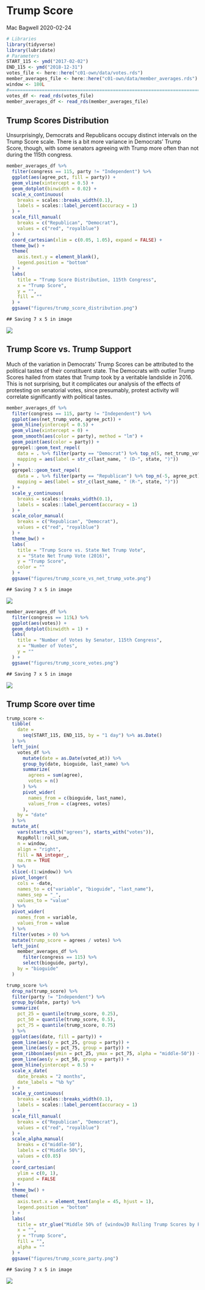 Trump Score
================
Mac Bagwell
2020-02-24

``` r
# Libraries
library(tidyverse)
library(lubridate)
# Parameters
START_115 <- ymd("2017-02-02")
END_115 <- ymd("2018-12-31")
votes_file <- here::here("c01-own/data/votes.rds")
member_averages_file <- here::here("c01-own/data/member_averages.rds")
window <- 180L
#===============================================================================
votes_df <- read_rds(votes_file)
member_averages_df <- read_rds(member_averages_file)
```

## Trump Scores Distribution

Unsurprisingly, Democrats and Republicans occupy distinct intervals on
the Trump Score scale. There is a bit more variance in Democrats’ Trump
Score, though, with some senators agreeing with Trump more often than
not during the 115th congress.

``` r
member_averages_df %>% 
  filter(congress == 115, party != "Independent") %>% 
  ggplot(aes(agree_pct, fill = party)) +
  geom_vline(xintercept = 0.5) +
  geom_dotplot(binwidth = 0.02) +
  scale_x_continuous(
    breaks = scales::breaks_width(0.1),
    labels = scales::label_percent(accuracy = 1)
  ) +
  scale_fill_manual(
    breaks = c("Republican", "Democrat"),
    values = c("red", "royalblue")
  ) +
  coord_cartesian(xlim = c(0.05, 1.05), expand = FALSE) +
  theme_bw() +
  theme(
    axis.text.y = element_blank(),
    legend.position = "bottom"
  ) +
  labs(
    title = "Trump Score Distribution, 115th Congress",
    x = "Trump Score",
    y = "",
    fill = ""
  ) +
  ggsave("figures/trump_score_distribution.png")
```

    ## Saving 7 x 5 in image

![](member_averages_votes_files/figure-gfm/unnamed-chunk-2-1.png)<!-- -->

## Trump Score vs. Trump Support

Much of the variation in Democrats’ Trump Scores can be attributed to
the political tastes of their constituent state. The Democrats with
outlier Trump Scores hailed from states that Trump took by a veritable
landslide in 2016. This is not surprising, but it complicates our
analysis of the effects of protesting on senatorial votes, since
presumably, protest activity will correlate significantly with political
tastes.

``` r
member_averages_df %>% 
  filter(congress == 115, party != "Independent") %>% 
  ggplot(aes(net_trump_vote, agree_pct)) +
  geom_hline(yintercept = 0.5) +
  geom_vline(xintercept = 0) +
  geom_smooth(aes(color = party), method = "lm") +
  geom_point(aes(color = party)) +
  ggrepel::geom_text_repel(
    data = . %>% filter(party == "Democrat") %>% top_n(5, net_trump_vote),
    mapping = aes(label = str_c(last_name, " (D-", state, ")"))
  ) +
  ggrepel::geom_text_repel(
    data = . %>% filter(party == "Republican") %>% top_n(-5, agree_pct),
    mapping = aes(label = str_c(last_name, " (R-", state, ")"))
  ) +
  scale_y_continuous(
    breaks = scales::breaks_width(0.1),
    labels = scales::label_percent(accuracy = 1)
  ) +
  scale_color_manual(
    breaks = c("Republican", "Democrat"),
    values = c("red", "royalblue")
  ) +
  theme_bw() +
  labs(
    title = "Trump Score vs. State Net Trump Vote",
    x = "State Net Trump Vote (2016)",
    y = "Trump Score",
    color = ""
  ) +
  ggsave("figures/trump_score_vs_net_trump_vote.png")
```

    ## Saving 7 x 5 in image

![](member_averages_votes_files/figure-gfm/unnamed-chunk-3-1.png)<!-- -->

``` r
member_averages_df %>% 
  filter(congress == 115L) %>% 
  ggplot(aes(votes)) +
  geom_dotplot(binwidth = 1) +
  labs(
    title = "Number of Votes by Senator, 115th Congress",
    x = "Number of Votes",
    y = ""
  ) +
  ggsave("figures/trump_score_votes.png")
```

    ## Saving 7 x 5 in image

![](member_averages_votes_files/figure-gfm/unnamed-chunk-4-1.png)<!-- -->

## Trump Score over time

``` r
trump_score <- 
  tibble(
    date = 
      seq(START_115, END_115, by = "1 day") %>% as.Date()
  ) %>% 
  left_join(
    votes_df %>% 
      mutate(date = as.Date(voted_at)) %>% 
      group_by(date, bioguide, last_name) %>% 
      summarize(
        agrees = sum(agree),
        votes = n()
      ) %>% 
      pivot_wider(
        names_from = c(bioguide, last_name),
        values_from = c(agrees, votes)
      ),
    by = "date"
  ) %>% 
  mutate_at(
    vars(starts_with("agrees"), starts_with("votes")),
    RcppRoll::roll_sum,
    n = window,
    align = "right",
    fill = NA_integer_,
    na.rm = TRUE
  ) %>% 
  slice(-(1:window)) %>% 
  pivot_longer(
    cols = -date,
    names_to = c("variable", "bioguide", "last_name"),
    names_sep = "_",
    values_to = "value"
  ) %>%
  pivot_wider(
    names_from = variable,
    values_from = value
  ) %>%
  filter(votes > 0) %>% 
  mutate(trump_score = agrees / votes) %>% 
  left_join(
    member_averages_df %>% 
      filter(congress == 115) %>% 
      select(bioguide, party),
    by = "bioguide"
  )

trump_score %>% 
  drop_na(trump_score) %>% 
  filter(party != "Independent") %>% 
  group_by(date, party) %>% 
  summarize(
    pct_25 = quantile(trump_score, 0.25),
    pct_50 = quantile(trump_score, 0.5),
    pct_75 = quantile(trump_score, 0.75)
  ) %>% 
  ggplot(aes(date, fill = party)) +
  geom_line(aes(y = pct_25, group = party)) +
  geom_line(aes(y = pct_75, group = party)) +
  geom_ribbon(aes(ymin = pct_25, ymax = pct_75, alpha = "middle-50")) +
  geom_line(aes(y = pct_50, group = party)) +
  geom_hline(yintercept = 0.5) +
  scale_x_date(
    date_breaks = "2 months",
    date_labels = "%b %y"
  ) +
  scale_y_continuous( 
    breaks = scales::breaks_width(0.1),
    labels = scales::label_percent(accuracy = 1)
  ) +
  scale_fill_manual(
    breaks = c("Republican", "Democrat"),
    values = c("red", "royalblue")
  ) +
  scale_alpha_manual(
    breaks = c("middle-50"),
    labels = c("Middle 50%"),
    values = c(0.85)
  ) +
  coord_cartesian(
    ylim = c(0, 1),
    expand = FALSE
  ) +
  theme_bw() +
  theme(
    axis.text.x = element_text(angle = 45, hjust = 1),
    legend.position = "bottom"
  ) +
  labs(
    title = str_glue("Middle 50% of {window}D Rolling Trump Scores by Party, 115th Congress"),
    x = "",
    y = "Trump Score",
    fill = "",
    alpha = ""
  ) +
  ggsave("figures/trump_score_party.png")
```

    ## Saving 7 x 5 in image

![](member_averages_votes_files/figure-gfm/unnamed-chunk-5-1.png)<!-- -->
